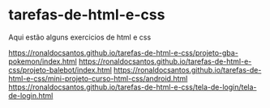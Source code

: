 # tarefas-de-html-e-css
 Aqui estão alguns exercicios de html e css

https://ronaldocsantos.github.io/tarefas-de-html-e-css/projeto-gba-pokemon/index.html
https://ronaldocsantos.github.io/tarefas-de-html-e-css/projeto-balebot/index.html
https://ronaldocsantos.github.io/tarefas-de-html-e-css/mini-projeto-curso-html-css/android.html
https://ronaldocsantos.github.io/tarefas-de-html-e-css/tela-de-login/tela-de-login.html
